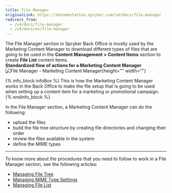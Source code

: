 ```yaml
---
title: File Manager
originalLink: https://documentation.spryker.com/v4/docs/file-manager
redirect_from:
  - /v4/docs/file-manager
  - /v4/docs/en/file-manager
---
```


The File Manager section in Spryker Back Office is mostly used by the Marketing Content Manager to download different types of files that are going to be used in the **Content Management > Content Items** section to create **File List** content items.
</br>**Standardized flow of actions for a Marketing Content Manager**
![File Manager - Marketing Content Manager](https://spryker.s3.eu-central-1.amazonaws.com/docs/User+Guides/Back+Office+User+Guides/File+Manager/file-manager-section.png){height="" width=""}

{% info_block infoBox %}
This is how the Marketing Content Manager works in the Back Office to make the file setup that is going to be used when setting up a content item for a marketing or promotional campaign.
{% endinfo_block %}

In the File Manager section, a Marketing Content Manager can do the following:

* upload the files
* build the file tree structure by creating file directories and changing their order
* review the files available in the system
* define the MIME types
***
To know more about the procedures that you need to follow to work in a File Manager section, see the following articles:
* [Managing File Tree](/docs/scos/user/user-guides/202001.0/back-office-user-guide/file-manager/managing-file-tree.html)
* [Managing MIME Type Settings](/docs/scos/user/user-guides/202001.0/back-office-user-guide/file-manager/managing-mime-type-settings.html)
* [Managing File List](/docs/scos/user/user-guides/202001.0/back-office-user-guide/file-manager/managing-file-list.html)
